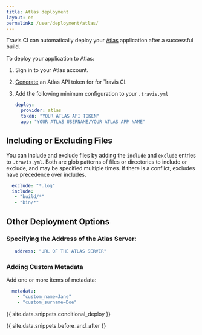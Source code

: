 ```yaml
---
title: Atlas deployment
layout: en
permalink: /user/deployment/atlas/
---
```


Travis CI can automatically deploy your [Atlas](https://atlas.hashicorp.com/) application after a successful build.

To deploy your application to Atlas:

1. Sign in to your Atlas account.
2. [Generate](https://atlas.hashicorp.com/settings/tokens) an Atlas API token for for Travis CI.
3. Add the following minimum configuration to your `.travis.yml`

   ```yaml
   deploy:
     provider: atlas
     token: "YOUR ATLAS API TOKEN"
     app: "YOUR ATLAS USERNAME/YOUR ATLAS APP NAME"
   ```

## Including or Excluding Files

You can include and exclude files by adding the `include` and `exclude` entries to `.travis.yml`. Both are glob patterns of files or directories to include or exclude, and may be specified multiple times. If there is a conflict, excludes have precedence over includes.

```yaml
  exclude: "*.log"
  include:
   - "build/*"
   - "bin/*"
```

## Other Deployment Options

### Specifying the Address of the Atlas Server:

```yaml
   address: "URL OF THE ATLAS SERVER"
```

### Adding Custom Metadata

Add one or more items of metadata:

```yaml
  metadata:
    - "custom_name=Jane"
    - "custom_surname=Doe"
```

{{ site.data.snippets.conditional_deploy }}

{{ site.data.snippets.before_and_after }}
